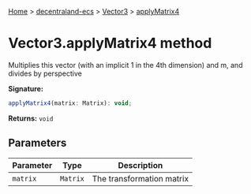 [Home](./index) &gt; [decentraland-ecs](./decentraland-ecs.md) &gt; [Vector3](./decentraland-ecs.vector3.md) &gt; [applyMatrix4](./decentraland-ecs.vector3.applymatrix4.md)

# Vector3.applyMatrix4 method

Multiplies this vector (with an implicit 1 in the 4th dimension) and m, and divides by perspective

**Signature:**
```javascript
applyMatrix4(matrix: Matrix): void;
```
**Returns:** `void`

## Parameters

|  Parameter | Type | Description |
|  --- | --- | --- |
|  `matrix` | `Matrix` | The transformation matrix |

